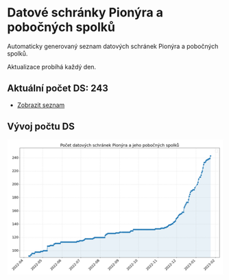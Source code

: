 # Datové schránky Pionýra a pobočných spolků

Automaticky generovaný seznam datových schránek Pionýra a pobočných spolků.

Aktualizace probíhá každý den.

## Aktuální počet DS: 243

- [Zobrazit seznam](datovky.csv)

## Vývoj počtu DS

![Vývoj počtu datových schránek](history.png)
